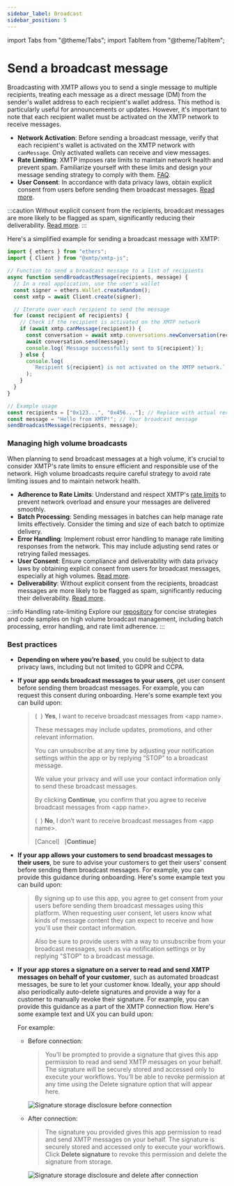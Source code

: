 ```yaml
---
sidebar_label: Broadcast
sidebar_position: 5
---
```


import Tabs from "@theme/Tabs";
import TabItem from "@theme/TabItem";

# Send a broadcast message

Broadcasting with XMTP allows you to send a single message to multiple recipients, treating each message as a direct message (DM) from the sender's wallet address to each recipient's wallet address. This method is particularly useful for announcements or updates. However, it's important to note that each recipient wallet must be activated on the XMTP network to receive messages.

- **Network Activation**: Before sending a broadcast message, verify that each recipient's wallet is activated on the XMTP network with `canMessage`. Only activated wallets can receive and view messages.
- **Rate Limiting**: XMTP imposes rate limits to maintain network health and prevent spam. Familiarize yourself with these limits and design your message sending strategy to comply with them. [FAQ](/docs/faq#rate-limiting).
- **User Consent**: In accordance with data privacy laws, obtain explicit consent from users before sending them broadcast messages. [Read more](/docs/build/user-consent).

:::caution
Without explicit consent from the recipients, broadcast messages are more likely to be flagged as spam, significantly reducing their deliverability. [Read more](/docs/build/user-consent).
:::

Here's a simplified example for sending a broadcast message with XMTP:

```jsx
import { ethers } from "ethers";
import { Client } from "@xmtp/xmtp-js";

// Function to send a broadcast message to a list of recipients
async function sendBroadcastMessage(recipients, message) {
  // In a real application, use the user's wallet
  const signer = ethers.Wallet.createRandom();
  const xmtp = await Client.create(signer);

  // Iterate over each recipient to send the message
  for (const recipient of recipients) {
    // Check if the recipient is activated on the XMTP network
    if (await xmtp.canMessage(recipient)) {
      const conversation = await xmtp.conversations.newConversation(recipient);
      await conversation.send(message);
      console.log(`Message successfully sent to ${recipient}`);
    } else {
      console.log(
        `Recipient ${recipient} is not activated on the XMTP network.`,
      );
    }
  }
}

// Example usage
const recipients = ["0x123...", "0x456..."]; // Replace with actual recipient addresses
const message = "Hello from XMTP!"; // Your broadcast message
sendBroadcastMessage(recipients, message);
```

### Managing high volume broadcasts

When planning to send broadcast messages at a high volume, it's crucial to consider XMTP's rate limits to ensure efficient and responsible use of the network. High volume broadcasts require careful strategy to avoid rate limiting issues and to maintain network health.

- **Adherence to Rate Limits**: Understand and respect XMTP's [rate limits](/docs/faq#rate-limiting) to prevent network overload and ensure your messages are delivered smoothly.
- **Batch Processing**: Sending messages in batches can help manage rate limits effectively. Consider the timing and size of each batch to optimize delivery.
- **Error Handling**: Implement robust error handling to manage rate limiting responses from the network. This may include adjusting send rates or retrying failed messages.
- **User Consent**: Ensure compliance and deliverability with data privacy laws by obtaining explicit consent from users for broadcast messages, especially at high volumes. [Read more](/docs/build/user-consent).
- **Deliverability**: Without explicit consent from the recipients, broadcast messages are more likely to be flagged as spam, significantly reducing their deliverability. [Read more](/docs/build/user-consent).

:::info Handling rate-limiting
Explore our [repository](https://github.com/alexrisch/broadcaster-app) for concise strategies and code samples on high volume broadcast management, including batch processing, error handling, and rate limit adherence.
:::

### Best practices

- **Depending on where you’re based**, you could be subject to data privacy laws, including but not limited to GDPR and CCPA.

- **If your app sends broadcast messages to your users**, get user consent before sending them broadcast messages. For example, you can request this consent during onboarding. Here's some example text you can build upon:

  > (&nbsp;&nbsp;) **Yes**, I want to receive broadcast messages from &lt;app name&gt;.
  >
  > These messages may include updates, promotions, and other relevant information.
  >
  > You can unsubscribe at any time by adjusting your notification settings within the app or by replying “STOP” to a broadcast message.
  >
  > We value your privacy and will use your contact information only to send these broadcast messages.
  >
  > By clicking **Continue**, you confirm that you agree to receive broadcast messages from &lt;app name&gt;.
  >
  > (&nbsp;&nbsp;) **No**, I don’t want to receive broadcast messages from &lt;app name&gt;.
  >
  > [Cancel]&nbsp;&nbsp;&nbsp;[**Continue**]

- **If your app allows your customers to send broadcast messages to their users**, be sure to advise your customers to get their users' consent before sending them broadcast messages. For example, you can provide this guidance during onboarding. Here's some example text you can build upon:

  > By signing up to use this app, you agree to get consent from your users before sending them broadcast messages using this platform. When requesting user consent, let users know what kinds of message content they can expect to receive and how you'll use their contact information.
  >
  > Also be sure to provide users with a way to unsubscribe from your broadcast messages, such as via notification settings or by replying "STOP" to a broadcast message.

- **If your app stores a signature on a server to read and send XMTP messages on behalf of your customer**, such as automated broadcast messages, be sure to let your customer know. Ideally, your app should also periodically auto-delete signatures and provide a way for a customer to manually revoke their signature. For example, you can provide this guidance as a part of the XMTP connection flow. Here's some example text and UX you can build upon:

  For example:

  - Before connection:

    > You’ll be prompted to provide a signature that gives this app permission to read and send XMTP messages on your behalf. The signature will be securely stored and accessed only to execute your workflows. You’ll be able to revoke permission at any time using the Delete signature option that will appear here.

    ![Signature storage disclosure before connection](/img/sig-store-disclosure-connect.png)

  - After connection:

    > The signature you provided gives this app permission to read and send XMTP messages on your behalf. The signature is securely stored and accessed only to execute your workflows. Click **Delete signature** to revoke this permission and delete the signature from storage.

    ![Signature storage disclosure and delete after connection](/img/sig-store-disclosure-delete.png)
